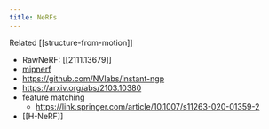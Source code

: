 ```yaml
---
title: NeRFs
---
```


Related [[structure-from-motion]]

- RawNeRF: [[2111.13679]]
- [mipnerf](https://github.com/google/mipnerf)
- https://github.com/NVlabs/instant-ngp
- https://arxiv.org/abs/2103.10380
- feature matching
	- https://link.springer.com/article/10.1007/s11263-020-01359-2
- [[H-NeRF]]
